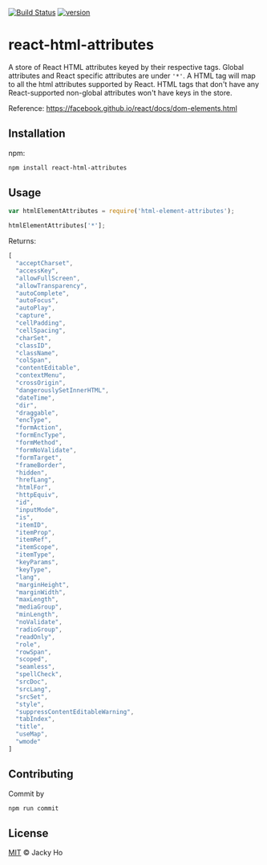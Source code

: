 [![Build Status][build-badge]][build-page]
[![version][version-badge]][package]

# react-html-attributes

A store of React HTML attributes keyed by their respective tags. Global
attributes and React specific attributes are under `'*'`. A HTML tag will map
to all the html attributes supported by React. HTML tags that don't have any
React-supported non-global attributes won't have keys in the store.

Reference: https://facebook.github.io/react/docs/dom-elements.html

## Installation

npm:

```bash
npm install react-html-attributes
```

## Usage

```javascript
var htmlElementAttributes = require('html-element-attributes');
```

```javascript
htmlElementAttributes['*'];
```

Returns:

```javascript
[
  "acceptCharset",
  "accessKey",
  "allowFullScreen",
  "allowTransparency",
  "autoComplete",
  "autoFocus",
  "autoPlay",
  "capture",
  "cellPadding",
  "cellSpacing",
  "charSet",
  "classID",
  "className",
  "colSpan",
  "contentEditable",
  "contextMenu",
  "crossOrigin",
  "dangerouslySetInnerHTML",
  "dateTime",
  "dir",
  "draggable",
  "encType",
  "formAction",
  "formEncType",
  "formMethod",
  "formNoValidate",
  "formTarget",
  "frameBorder",
  "hidden",
  "hrefLang",
  "htmlFor",
  "httpEquiv",
  "id",
  "inputMode",
  "is",
  "itemID",
  "itemProp",
  "itemRef",
  "itemScope",
  "itemType",
  "keyParams",
  "keyType",
  "lang",
  "marginHeight",
  "marginWidth",
  "maxLength",
  "mediaGroup",
  "minLength",
  "noValidate",
  "radioGroup",
  "readOnly",
  "role",
  "rowSpan",
  "scoped",
  "seamless",
  "spellCheck",
  "srcDoc",
  "srcLang",
  "srcSet",
  "style",
  "suppressContentEditableWarning",
  "tabIndex",
  "title",
  "useMap",
  "wmode"
]
```

## Contributing

Commit by

```bash
npm run commit
```

## License

[MIT][license] © Jacky Ho

<!-- Definition -->
[license]: LICENSE
[build-page]: https://travis-ci.org/wooorm/html-element-attributes
[build-badge]: https://img.shields.io/travis/jackyho112/react-html-attributes.svg
[version-badge]: https://img.shields.io/npm/v/react-html-attributes.svg?style=flat-square
[package]: https://www.npmjs.com/package/react-html-attributes
